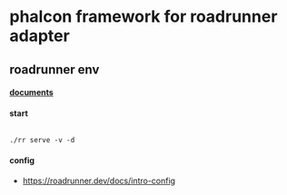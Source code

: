 # phalcon framework for roadrunner adapter

## roadrunner env
####   [documents](https://github.com/spiral/roadrunner)

#### start
```shell

./rr serve -v -d

```
#### config 
* https://roadrunner.dev/docs/intro-config